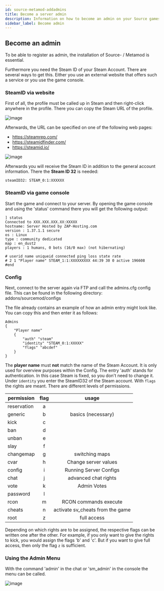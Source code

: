 ```yaml
---
id: source-metamod-addadmins
title: Become a server admin
description: Information on how to become an admin on your Source gameserver from ZAP-Hosting - ZAP-Hosting.com documentation
sidebar_label: Become admin
---
```


## Become an admin

To be able to register as admin, the installation of Source- / Metamod is essential.

Furthermore you need the Steam ID of your Steam Account. There are several ways to get this. Either you use an external website that offers such a service or you use the game console.

### SteamID via website

First of all, the profile must be called up in Steam and then right-click anywhere in the profile. There you can copy the Steam URL of the profile.

![image](https://user-images.githubusercontent.com/13604413/159178874-9784e3e0-9689-4a8e-a7ee-55a678d4d12e.png)

Afterwards, the URL can be specified on one of the following web pages:

- https://steamrep.com/
- https://steamidfinder.com/
- https://steamid.io/

![image](https://user-images.githubusercontent.com/13604413/159178882-44e4b9d3-5f43-4cf6-b0a3-bb688e03d92f.png)

Afterwards you will receive the Steam ID in addition to the general account information. There the **Steam ID 32** is needed:

```
steamID32: STEAM_0:1:XXXXXX
```

### SteamID via game console

Start the game and connect to your server. By opening the game console and using the 'status' command there you will get the following output:

```
] status
Connected to XXX.XXX.XXX.XX:XXXXX
hostname: Server Hosted by ZAP-Hosting.com
version : 1.37.1.1 secure
os : Linux
type : community dedicated
map : en_dust2
players : 1 humans, 0 bots (16/0 max) (not hibernating)

# userid name uniqueid connected ping loss state rate
# 2 1 "Player name" STEAM_1:1:XXXXXXXXX 44:39 30 0 active 196608
#end
```

### Config

Next, connect to the server again via FTP and call the admins.cfg config file. This can be found in the following directory: addons/sourcemod/configs

The file already contains an example of how an admin entry might look like. You can copy this and then enter it as follows:

```
Admins
{
	"Player name"
	{
		"auth" "steam"
		"identity" "STEAM_0:1:XXXXX"
		"flags" "abcdef"
	}
}
```

The **player name** must **not** match the name of the Steam Account. It is only used for overview purposes within the Config. The entry 'auth' stands for authentication. In this case Steam is fixed, so you don't need to change it. Under `identity` you enter the SteamID32 of the Steam account. With `flags` the rights are meant. There are different levels of permissions. 


| permission | flag | usage |
| ------------|:----:|:--------:|
| reservation | a || slot reservation |
| generic | b | basics (necessary) |
| kick | c || players kick |
| ban | d || ban players |
| unban | e || players release |
| slay | f || beat or kill players |
| changemap | g | switching maps |
| cvar | h | Change server values |
| config | i | Running Server Configs |
| chat | j | advanced chat rights |
| vote | k | Admin Votes |
| password | l || Set server password |
| rcon | m | RCON commands execute |
| cheats | n | activate sv_cheats from the game |
| root | z | full access |


Depending on which rights are to be assigned, the respective flags can be written one after the other. For example, if you only want to give the rights to kick, you would assign the flags 'b' and 'c'. But if you want to give full access, then only the flag `z` is sufficient.

### Using the Admin Menu 

With the command 'admin' in the chat or 'sm_admin' in the console the menu can be called.

![image](https://user-images.githubusercontent.com/13604413/159178889-0f82f7fe-5a94-417c-884f-8393aab2b432.png)
